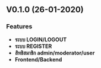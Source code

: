 ﻿## V0.1.0 (26-01-2020)

### Features
* **ระบบ LOGIN/LOGOUT**
* **ระบบ REGISTER**
* **สิทธิสมาชิก admin/moderator/user**
* **Frontend/Backend**
